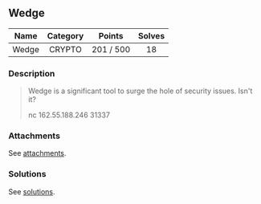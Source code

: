 ## Wedge

|  Name  |  Category  |  Points  |  Solves  |
| :----: | :----: | :----: | :----: |
|  Wedge  |  CRYPTO  |  201 / 500  |  18  |

### Description
> Wedge is a significant tool to surge the hole of security issues. Isn't it?
> 
> nc 162.55.188.246 31337

### Attachments
See [attachments](https://github.com/roadicing/ctf-writeups/tree/main/2022/asisctf-finals/wedge/attachments).

### Solutions
See [solutions](https://github.com/roadicing/ctf-writeups/tree/main/2022/asisctf-finals/wedge/solutions).